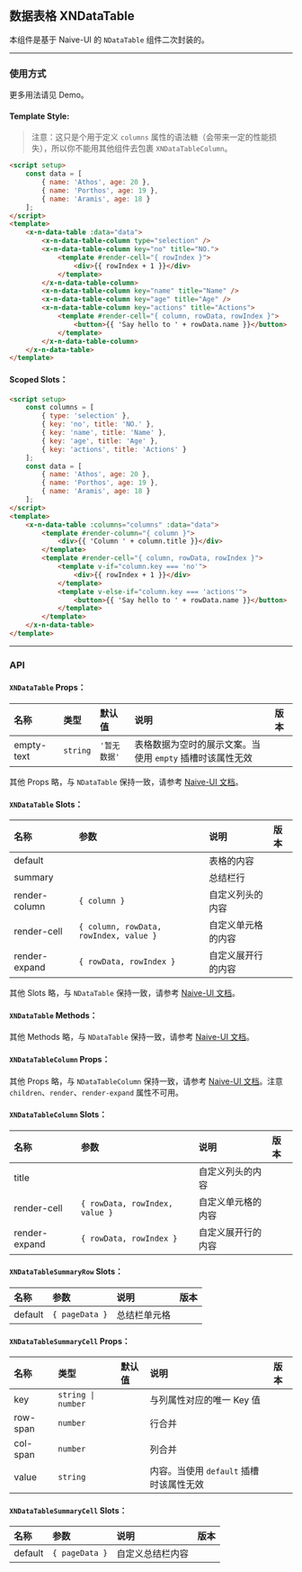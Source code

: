 ﻿## 数据表格 XNDataTable

本组件是基于 Naive-UI 的 `NDataTable` 组件二次封装的。

---

### 使用方式

更多用法请见 Demo。

#### Template Style:

> 注意：这只是个用于定义 `columns` 属性的语法糖（会带来一定的性能损失），所以你不能用其他组件去包裹 `XNDataTableColumn`。

```html
<script setup>
    const data = [
        { name: 'Athos', age: 20 },
        { name: 'Porthos', age: 19 },
        { name: 'Aramis', age: 18 }
    ];
</script>
<template>
    <x-n-data-table :data="data">
        <x-n-data-table-column type="selection" />
        <x-n-data-table-column key="no" title="NO.">
            <template #render-cell="{ rowIndex }">
                <div>{{ rowIndex + 1 }}</div>
            </template>
        </x-n-data-table-column>
        <x-n-data-table-column key="name" title="Name" />
        <x-n-data-table-column key="age" title="Age" />
        <x-n-data-table-column key="actions" title="Actions">
            <template #render-cell="{ column, rowData, rowIndex }">
                <button>{{ 'Say hello to ' + rowData.name }}</button>
            </template>
        </x-n-data-table-column>
    </x-n-data-table>
</template>
```

#### Scoped Slots：

```html
<script setup>
    const columns = [
        { type: 'selection' },
        { key: 'no', title: 'NO.' },
        { key: 'name', title: 'Name' },
        { key: 'age', title: 'Age' },
        { key: 'actions', title: 'Actions' }
    ];
    const data = [
        { name: 'Athos', age: 20 },
        { name: 'Porthos', age: 19 },
        { name: 'Aramis', age: 18 }
    ];
</script>
<template>
    <x-n-data-table :columns="columns" :data="data">
        <template #render-column="{ column }">
            <div>{{ 'Column ' + column.title }}</div>
        </template>
        <template #render-cell="{ column, rowData, rowIndex }">
            <template v-if="column.key === 'no'">
                <div>{{ rowIndex + 1 }}</div>
            </template>
            <template v-else-if="column.key === 'actions'">
                <button>{{ 'Say hello to ' + rowData.name }}</button>
            </template>
        </template>
    </x-n-data-table>
</template>
```

---

### API

#### `XNDataTable` Props：

| 名称       | 类型     | 默认值       | 说明                                                      | 版本 |
| :--------- | :------- | :----------- | :-------------------------------------------------------- | :--- |
| empty-text | `string` | `'暂无数据'` | 表格数据为空时的展示文案。当使用 `empty` 插槽时该属性无效 |      |

其他 Props 略，与 `NDataTable` 保持一致，请参考 [Naive-UI 文档](https://www.naiveui.com/zh-CN/os-theme/components/data-table#DataTable-Props)。

#### `XNDataTable` Slots：

| 名称          | 参数                                   | 说明               | 版本 |
| :------------ | :------------------------------------- | :----------------- | :--- |
| default       |                                        | 表格的内容         |      |
| summary       |                                        | 总结栏行           |      |
| render-column | `{ column }`                           | 自定义列头的内容   |      |
| render-cell   | `{ column, rowData, rowIndex, value }` | 自定义单元格的内容 |      |
| render-expand | `{ rowData, rowIndex }`                | 自定义展开行的内容 |      |

其他 Slots 略，与 `NDataTable` 保持一致，请参考 [Naive-UI 文档](https://www.naiveui.com/zh-CN/os-theme/components/data-table#DataTable-Slots)。

#### `XNDataTable` Methods：

其他 Methods 略，与 `NDataTable` 保持一致，请参考 [Naive-UI 文档](https://www.naiveui.com/zh-CN/os-theme/components/data-table#DataTable-Methods)。

#### `XNDataTableColumn` Props：

其他 Props 略，与 `NDataTableColumn` 保持一致，请参考 [Naive-UI 文档](https://www.naiveui.com/zh-CN/os-theme/components/data-table#DataTableColumn-Properties)。注意 `children`、`render`、`render-expand` 属性不可用。

#### `XNDataTableColumn` Slots：

| 名称          | 参数                           | 说明               | 版本 |
| :------------ | :----------------------------- | :----------------- | :--- |
| title         |                                | 自定义列头的内容   |      |
| render-cell   | `{ rowData, rowIndex, value }` | 自定义单元格的内容 |      |
| render-expand | `{ rowData, rowIndex }`        | 自定义展开行的内容 |      |

#### `XNDataTableSummaryRow` Slots：

| 名称    | 参数           | 说明         | 版本 |
| :------ | :------------- | :----------- | :--- |
| default | `{ pageData }` | 总结栏单元格 |      |

#### `XNDataTableSummaryCell` Props：

| 名称     | 类型               | 默认值 | 说明                                    | 版本 |
| :------- | :----------------- | :----- | :-------------------------------------- | :--- |
| key      | `string \| number` |        | 与列属性对应的唯一 Key 值               |      |
| row-span | `number`           |        | 行合并                                  |      |
| col-span | `number`           |        | 列合并                                  |      |
| value    | `string`           |        | 内容。当使用 `default` 插槽时该属性无效 |      |

#### `XNDataTableSummaryCell` Slots：

| 名称    | 参数           | 说明             | 版本 |
| :------ | :------------- | :--------------- | :--- |
| default | `{ pageData }` | 自定义总结栏内容 |      |
